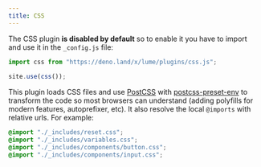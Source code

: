 ```yaml
---
title: CSS
---
```


The CSS plugin **is disabled by default** so to enable it you have to import and use it in the `_config.js` file:


```js
import css from "https://deno.land/x/lume/plugins/css.js";
  
site.use(css());
```

This plugin loads CSS files and use [PostCSS](https://postcss.org/) with [postcss-preset-env](https://preset-env.cssdb.org/) to transform the code so most browsers can understand (adding polyfills for modern features, autoprefixer, etc). It also resolve the local `@imports` with relative urls. For example:

```css
@import "./_includes/reset.css";
@import "./_includes/variables.css";
@import "./_includes/components/button.css";
@import "./_includes/components/input.css";
```